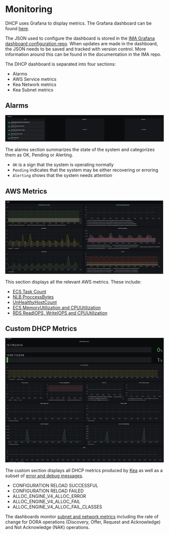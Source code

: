 # Monitoring

DHCP uses Grafana to display metrics. The Grafana dashboard can be found [here](https://monitoring-alerting.staff.service.justice.gov.uk/d/cEwjsH1Gk/kea-dhcp-metrics?orgId=1&refresh=1m).

The JSON used to configure the dashboard is stored in the  [IMA Grafana dashboard configuration repo](https://github.com/ministryofjustice/staff-infrastructure-monitoring-config/blob/main/integrations/staff-device-dns-dhcp-infrastructure/dashboards/dhcp/dhcp_template.json). When updates are made in the dashboard, the JSON needs to be saved and tracked with version control. More information around this can be found in the documentation in the IMA repo.

The DHCP dashboard is separated into four sections:

- Alarms
- AWS Service metrics
- Kea Network metrics
- Kea Subnet metrics

## Alarms

![alarms](./images/monitoring/alarms_panel.png)

The alarms section summarizes the state of the system and categorizes them as OK, Pending or Alerting.

- `OK` is a sign that the system is operating normally
- `Pending` indicates that the system may be either recovering or erroring
- `Alerting` shows that the system needs attention

## AWS Metrics

![aws](./images/monitoring/aws_panel.png)

This section displays all the relevant AWS metrics. These include:

- [ECS Task Count](https://docs.aws.amazon.com/AmazonECS/latest/developerguide/cloudwatch-metrics.html)
- [NLB ProccessBytes](https://docs.aws.amazon.com/elasticloadbalancing/latest/network/load-balancer-cloudwatch-metrics.html)
- [UnHealthyHostCount](https://docs.aws.amazon.com/elasticloadbalancing/latest/classic/elb-cloudwatch-metrics.html)
- [ECS MemoryUtilization and CPUUtilization](https://docs.aws.amazon.com/AmazonECS/latest/developerguide/cloudwatch-metrics.html)
- [RDS ReadIOPS, WriteIOPS and CPUUtilization](https://docs.aws.amazon.com/AmazonRDS/latest/UserGuide/CHAP_Storage.html#Concepts.Storage.Metrics)

## Custom DHCP Metrics

![Custom DHCP Metrics](./images/monitoring/custom_panel.png)

The custom section displays all DHCP metrics produced by [Kea](https://cloudsmith.io/~isc/repos/kea-1-8/packages/) as well as a subset of [error and debug messages](https://kea.readthedocs.io/en/kea-1.8.0/kea-messages.html).

- CONFIGURATION RELOAD SUCCESSFUL
- CONFIGURATION RELOAD FAILED
- ALLOC_ENGINE_V4_ALLOC_ERROR
- ALLOC_ENGINE_V4_ALLOC_FAIL
- ALLOC_ENGINE_V4_ALLOC_FAIL_CLASSES

The dashboards monitor [subnet and network metrics](https://kea.readthedocs.io/en/kea-1.8.1/arm/stats.html) including the rate of change for DORA operations (Discovery, Offer, Request and Acknowledge) and Not Acknowledge (NAK) operations.
